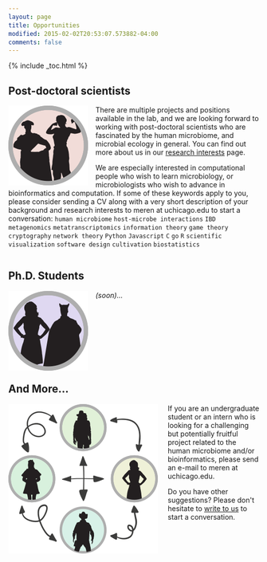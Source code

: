 ```yaml
---
layout: page
title: Opportunities
modified: 2015-02-02T20:53:07.573882-04:00
comments: false
---
```


{% include _toc.html %}

## Post-doctoral scientists

<div style="height: 155px; width: 175px; float: left;">
<img src="images/post-docs.png" style="border:none;" />
</div>

There are multiple projects and positions available in the lab, and we are looking forward to working with post-doctoral scientists who are fascinated by the human microbiome, and microbial ecology in general. You can find out more about us in our [research interests]({{site.url}}/research/) page.

We are especially interested in computational people who wish to learn microbiology, or microbiologists who wish to advance in bioinformatics and computation. If some of these keywords apply to you, please consider sending a CV along with a very short description of your background and research interests to meren at uchicago.edu to start a conversation: `human microbiome` `host-microbe interactions` `IBD` `metagenomics` `metatranscriptomics` `information theory` `game theory` `cryptography` `network theory` `Python` `Javascript` `C` `go` `R` `scientific visualization` `software design` `cultivation` `biostatistics`


<div style="clear:both"></div>

## Ph.D. Students

<div style="height: 155px; width: 175px; float: left;">
<img src="images/phd-students.png" style="border:none;" />
</div>

*(soon)...*

<div style="clear:both"></div>

## And More...

<div style="height: 350px; width: 300px; float: left; padding-right: 20px;">
<img src="images/visiting-scientists.png" style="border:none;" />
</div>

If you are an undergraduate student or an intern who is looking for a challenging but potentially fruitful project related to the human microbiome and/or bioinformatics, please send an e-mail to meren at uchicago.edu.

Do you have other suggestions? Please don't hesitate to [write to us]({{site.url}}/people/) to start a conversation.

<div style="clear:both"></div>
